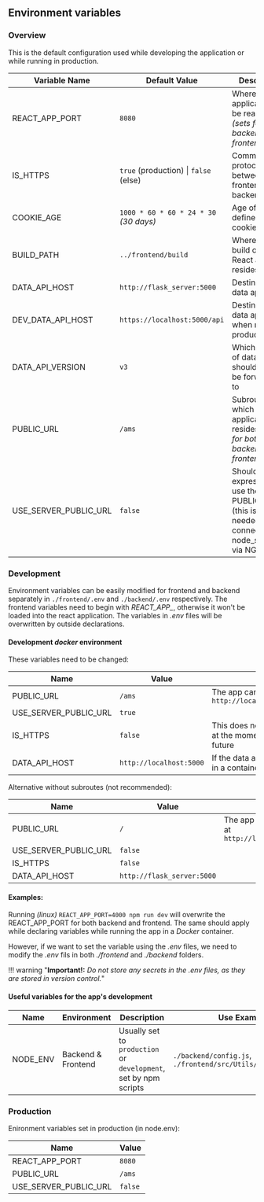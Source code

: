 ## Environment variables

### Overview

This is the default configuration used while developing the application or while running in production. 

| Variable Name | Default Value | Description |
| ------------- | ------------- | ----------- |
| REACT_APP_PORT  | `8080`  | Where the application can be reached _(sets for both backend and frontend)_ |
| IS_HTTPS  | `true` (production) \| `false` (else) | Communication protocol between frontend and backend |
| COOKIE_AGE | `1000 * 60 * 60 * 24 * 30` _(30 days)_ | Age of server defined cookies (in ms) |
| BUILD_PATH | `../frontend/build` | Where the build of the React app resides |
| DATA_API_HOST | `http://flask_server:5000` | Destination of data api calls |
| DEV_DATA_API_HOST | `https://localhost:5000/api` | Destination of data api calls when not in production |
| DATA_API_VERSION | `v3` | Which version of data api should the calls be forwarded to |
| PUBLIC_URL | `/ams` | Subroute on which the application resides _(sets for both backend and frontend)_ |
| USE_SERVER_PUBLIC_URL | `false` | Should the express server use the PUBLIC_URL (this is not needed if connecting to node_server via NGINX) |

### Development

Environment variables can be easily modified for frontend and backend separately in `./frontend/.env` and `./backend/.env` respectively. 
The frontend variables need to begin with _REACT\_APP\__, otherwise it won't be loaded into the react application. The variables in _.env_ files will be overwritten by outside declarations. 

#### Development _docker_ environment

These variables need to be changed:

| Name | Value | Note |
| ---- | ----- | ---- |
| PUBLIC_URL | `/ams` | The app can be accessed at `http://localhost://8080/ams` |
| USE_SERVER_PUBLIC_URL | `true` | |
| IS_HTTPS | `false` | This does not affect anything at the moment, but will in the future |
| DATA_API_HOST | `http://localhost:5000` | If the data api is not running in a container |

Alternative without subroutes (not recommended):

| Name | Value | Note |
| ---- | ----- | ---- |
| PUBLIC_URL | `/` | The app can be accessed at `http://localhost://8080/` |
| USE_SERVER_PUBLIC_URL | `false` |  |
| IS_HTTPS | `false` | |
| DATA_API_HOST | `http://flask_server:5000`| |

#### Examples: 

Running _(linux)_ `REACT_APP_PORT=4000 npm run dev` will overwrite the REACT_APP_PORT for both backend and frontend. The same should apply while declaring variables while running the app in a _Docker_ container.

However, if we want to set the variable using the _.env_ files, we need to modify the _.env_ fils in both _./frontend_ and _./backend_ folders.

!!! warning "**Important!:** _Do not store any secrets in the .env files, as they are stored in version control._"

#### Useful variables for the app's development

| Name | Environment | Description | Use Examples |
| ---- | ----------- | ----------- | ------------ |
| NODE_ENV | Backend & Frontend | Usually set to `production` or `development`, set by npm scripts | `./backend/config.js`, `./frontend/src/Utils/APIConnector.js` |

### Production

Enironment variables set in production (in node.env):

| Name | Value |
| ---- | ----- |
| REACT_APP_PORT | `8080` |
| PUBLIC_URL | `/ams` |
| USE_SERVER_PUBLIC_URL | `false` |

